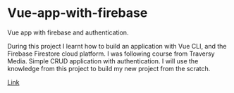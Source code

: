 # Vue-app-with-firebase
Vue app with firebase and authentication.

During this project I learnt how to build an application with Vue CLI, and the Firebase Firestore cloud platform. I was following course from Traversy Media. Simple CRUD application with authentication. I will use the knowledge from this project to build my new project from the scratch.

<a href="https://vueauthapp.netlify.com/?_ga=2.263003016.541562246.1566549104-1287068155.1566549104#/">Link</a>

<img src="https://i.ytimg.com/vi/sYNjEzcOTOs/maxresdefault.jpg" alt="">
